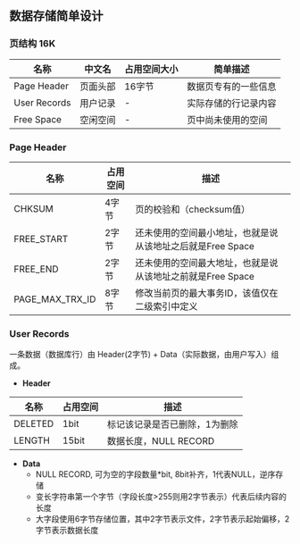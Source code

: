 ## 数据存储简单设计

### 页结构 16K
|  名称        | 中文名  | 占用空间大小 | 简单描述
|  ----       |   ----   |     ----     | ----  |
| Page Header | 页面头部 | 16字节 | 数据页专有的一些信息 |
| User Records| 用户记录 | -      | 实际存储的行记录内容 |
| Free Space  | 空闲空间 | -      | 页中尚未使用的空间 |

### Page Header
|  名称            | 占用空间 | 描述
|  ----            |     ----     | ----  |
| CHKSUM           | 4字节 | 页的校验和（checksum值） |
| FREE_START       | 2字节 | 还未使用的空间最小地址，也就是说从该地址之后就是Free Space |
| FREE_END         | 2字节 | 还未使用的空间最大地址，也就是说从该地址之前就是Free Space |
| PAGE_MAX_TRX_ID  | 8字节 | 修改当前页的最大事务ID，该值仅在二级索引中定义 |

### User Records
一条数据（数据库行）由 Header(2字节) + Data（实际数据，由用户写入）组成。

- **Header**

|  名称      | 占用空间 | 描述
|  ----      |  ----   | ----  |
| DELETED    | 1bit    | 标记该记录是否已删除，1为删除 |
| LENGTH     | 15bit   | 数据长度，NULL RECORD |

- **Data**
  - NULL RECORD, 可为空的字段数量*bit, 8bit补齐，1代表NULL，逆序存储
  - 变长字符串第一个字节（字段长度>255则用2字节表示）代表后续内容的长度
  - 大字段使用6字节存储位置，其中2字节表示文件，2字节表示起始偏移，2字节表示数据长度



